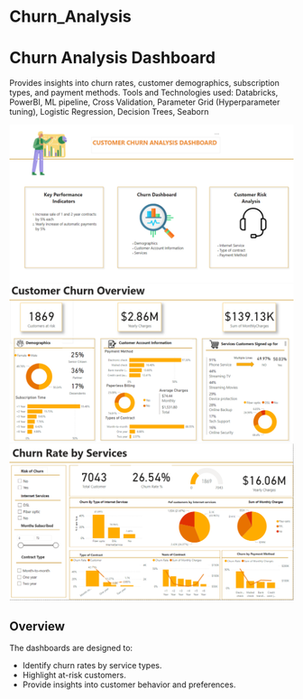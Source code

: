 # Churn_Analysis

# Churn Analysis Dashboard

Provides insights into churn rates, customer demographics, subscription types, and payment methods.
Tools and Technologies used: Databricks, PowerBI, ML pipeline, Cross Validation, Parameter Grid (Hyperparameter tuning), Logistic Regression, Decision Trees, Seaborn

![Dashboard1](Churn_Analysis_Dashboard1.PNG)
![Dashboard2](Churn_Analysis_Dashboard2.PNG)
![Dashboard3](Churn_Analysis_Dashboard3.PNG)

## Overview

The dashboards are designed to:
- Identify churn rates by service types.
- Highlight at-risk customers.
- Provide insights into customer behavior and preferences.


